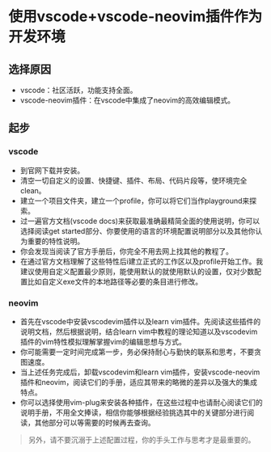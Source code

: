 # 使用vscode+vscode-neovim插件作为开发环境

## 选择原因

* vscode：社区活跃，功能支持全面。
* vscode-neovim插件：在vscode中集成了neovim的高效编辑模式。

## 起步

### vscode

* 到官网下载并安装。
* 清空一切自定义的设置、快捷键、插件、布局、代码片段等，使环境完全clean。
* 建立一个项目文件夹，建立一个profile，你可以将它们当作playground来探索。
* 过一遍官方文档(vscode docs)来获取最准确最精简全面的使用说明，你可以选择阅读get started部分、你要使用的语言的环境配置说明部分以及其他你认为重要的特性说明。
* 你会发现当阅读了官方手册后，你完全不用去网上找其他的教程了。
* 在通过官方文档理解了这些特性后i建立正式的工作区以及profile开始工作。我建议使用自定义配置最少原则，能使用默认的就使用默认的设置，仅对少数配置比如自定义exe文件的本地路径等必要的条目进行修改。

### neovim

* 首先在vscode中安装vscodevim插件以及learn vim插件。先阅读这些插件的说明文档，然后根据说明，结合learn vim中教程的理论知道以及vscodevim插件的vim特性模拟理解掌握vim的编辑思想与方式。
* 你可能需要一定时间完成第一步，务必保持耐心与勤快的联系和思考，不要贪图速度。
* 当上述任务完成后，卸载vscodevim和learn vim插件，安装vscode-neovim插件和neovim，阅读它们的手册，适应其带来的略微的差异以及强大的集成特点。
* 你可以选择使用vim-plug来安装各种插件，在这些过程中也请耐心阅读它们的说明手册，不用全文捧读，相信你能够根据经验挑选其中的关键部分进行阅读，其他部分可以等需要的时候再去查询。

> 另外，请不要沉溺于上述配置过程，你的手头工作与思考才是最重要的。